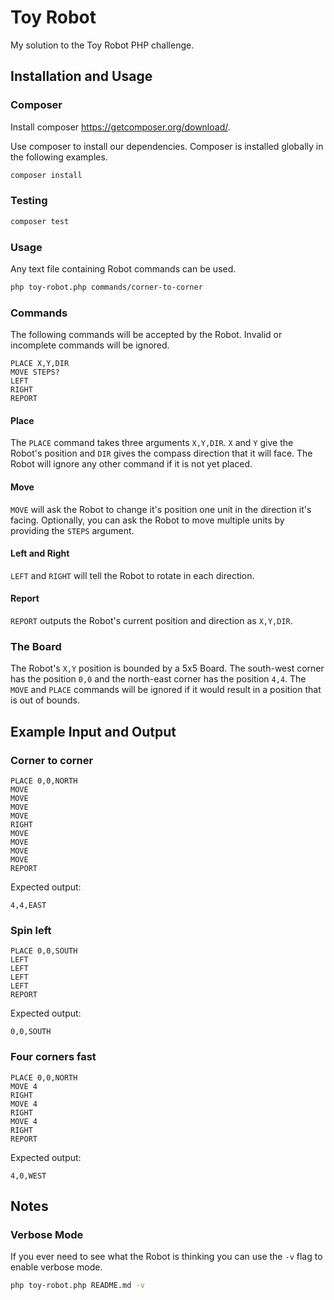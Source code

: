 Toy Robot
===================

My solution to the Toy Robot PHP challenge.

Installation and Usage
-----------

### Composer

Install composer https://getcomposer.org/download/. 

Use composer to install our dependencies. Composer is installed globally
in the following examples.

``` bash
composer install
```

### Testing

``` bash
composer test
```

### Usage

Any text file containing Robot commands can be used.

``` bash
php toy-robot.php commands/corner-to-corner
```

### Commands

The following commands will be accepted by the Robot. Invalid or
incomplete commands will be ignored.

```
PLACE X,Y,DIR
MOVE STEPS?
LEFT
RIGHT
REPORT
```

#### Place

The `PLACE` command takes three arguments `X,Y,DIR`. `X` and `Y` give
the Robot's position and `DIR` gives the compass direction that it will
face. The Robot will ignore any other command if it is not yet placed.

#### Move

`MOVE` will ask the Robot to change it's position one unit in the 
direction it's facing. Optionally, you can ask the Robot to move
multiple units by providing the `STEPS` argument.

#### Left and Right

`LEFT` and `RIGHT` will tell the Robot to rotate in each direction.

#### Report

`REPORT` outputs the Robot's current position and direction as `X,Y,DIR`.

### The Board

The Robot's `X,Y` position is bounded by a 5x5 Board. The south-west
corner has the position `0,0` and the north-east corner has the position
`4,4`. The `MOVE` and `PLACE` commands will be ignored if it would
result in a position that is out of bounds.

Example Input and Output
------------------------

### Corner to corner

    PLACE 0,0,NORTH
    MOVE
    MOVE
    MOVE
    MOVE
    RIGHT
    MOVE
    MOVE
    MOVE
    MOVE
    REPORT

Expected output:

    4,4,EAST

### Spin left

    PLACE 0,0,SOUTH
    LEFT
    LEFT
    LEFT
    LEFT
    REPORT

Expected output:

    0,0,SOUTH

### Four corners fast

    PLACE 0,0,NORTH
    MOVE 4
    RIGHT
    MOVE 4
    RIGHT
    MOVE 4
    RIGHT
    REPORT

Expected output:

    4,0,WEST

Notes
------------------------

### Verbose Mode

If you ever need to see what the Robot is thinking you can use the `-v`
flag to enable verbose mode.

``` bash
php toy-robot.php README.md -v
```
